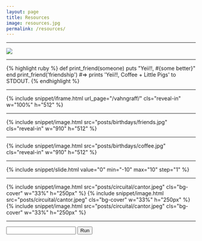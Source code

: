 ```yaml
---
layout: page
title: Resources
image: resources.jpg
permalink: /resources/
---
```


***

![](/{{site.img}}/posts/hidokei/clock.jpg)

***

{% highlight ruby %}
def print_friend(someone)
  puts "Yeii!!, #{some better}"
end
print_friend('friendship')
#=> prints 'Yeii!!, Coffee + Little Pigs' to STDOUT.
{% endhighlight %}

***

{% include snippet/iframe.html url_page="/vahngraff/" cls="reveal-in" w="100%" h="512" %}

***

{% include snippet/image.html src="posts/birthdays/friends.jpg" cls="reveal-in" w="910" h="512" %}

***

{% include snippet/image.html src="posts/birthdays/coffee.jpg" cls="reveal-in" w="910" h="512" %}

***

{% include snippet/slide.html value="0" min="-10" max="10" step="1" %}

***


<div class="bg-cover w-100" style="background-image: url('/{{ site.img }}/posts/circuital/cantor.jpeg');">
{% include snippet/image.html src="posts/circuital/cantor.jpeg" cls="bg-cover" w="33%" h="250px" %}
{% include snippet/image.html src="posts/circuital/cantor.jpeg" cls="bg-cover" w="33%" h="250px" %}
{% include snippet/image.html src="posts/circuital/cantor.jpeg" cls="bg-cover" w="33%" h="250px" %}
</div>

***

<div id="console-out"></div>
<input type="text" id="console-in"/>
<button id="console-run">Run</button>
<script>
$(  function () {
    var Out = $("#console-out")[0];
    var In = $("#console-in")[0];
    $("#console-run")[0].onclick = function () {
        Out.innerHTML =  eval( In.value );
    };
});
</script>
